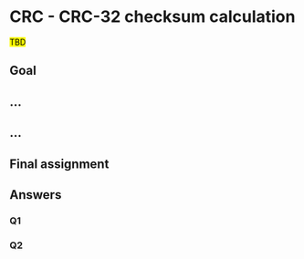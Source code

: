 # CRC - CRC-32 checksum calculation

<mark>TBD</mark>

## Goal

## ...


## ...


## Final assignment

## Answers

### Q1
 
### Q2
